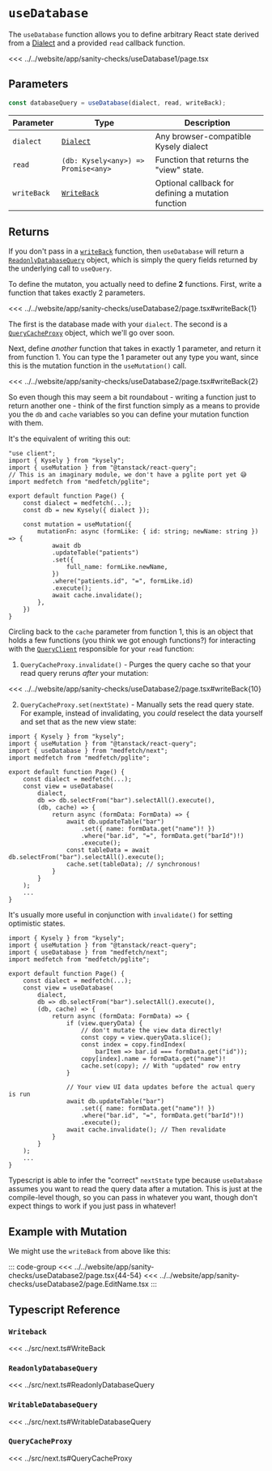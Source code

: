 # `useDatabase`
The `useDatabase` function allows you to define arbitrary React state derived
from a [Dialect](https://kysely.dev/docs/dialects) and a provided
`read` callback function.

<<< ../../website/app/sanity-checks/useDatabase1/page.tsx

## Parameters
```ts
const databaseQuery = useDatabase(dialect, read, writeBack);
```

| Parameter   | Type                                          | Description                                        |
|-------------|-----------------------------------------------|----------------------------------------------------|
| `dialect`   | [`Dialect`](https://kysely.dev/docs/dialects) | Any browser-compatible Kysely dialect              |
| `read`      | `(db: Kysely<any>) => Promise<any>`           | Function that returns the "view" state.            |
| `writeBack` | [`WriteBack`](#writeback)                     | Optional callback for defining a mutation function |

## Returns
If you don't pass in a [`writeBack`](#writeback) function, then `useDatabase`
will return a [`ReadonlyDatabaseQuery`](#readonlydatabasequery) object,
which is simply the query fields returned by the underlying call to `useQuery`.

To define the mutaton, you actually need to define **2** functions. First, write a function that takes exactly 2 parameters.

<<< ../../website/app/sanity-checks/useDatabase2/page.tsx#writeBack{1}

The first is the database made with your `dialect`. The second is a [`QueryCacheProxy`](#querycacheproxy) object, 
which we'll go over soon.

Next, define *another* function that takes in exactly 1 parameter, and return it from function 1. 
You can type the 1 parameter out any type you want, since this is the mutation function in the `useMutation()` call.

<<< ../../website/app/sanity-checks/useDatabase2/page.tsx#writeBack{2}

So even though this may seem a bit roundabout - writing a function just to return another one -
think of the first function simply as a means to provide you the `db` and `cache` variables so
you can define your mutation function with them.

It's the equivalent of writing this out:
```tsx
"use client";
import { Kysely } from "kysely";
import { useMutation } from "@tanstack/react-query";
// This is an imaginary module, we don't have a pglite port yet 😅
import medfetch from "medfetch/pglite"; 

export default function Page() {
    const dialect = medfetch(...);
    const db = new Kysely({ dialect });

    const mutation = useMutation({
        mutationFn: async (formLike: { id: string; newName: string }) => {
            await db
            .updateTable("patients")
            .set({
                full_name: formLike.newName,
            })
            .where("patients.id", "=", formLike.id)
            .execute();
            await cache.invalidate();
        },
    })
}
```

Circling back to the `cache` parameter from function 1, this is an object that holds a few functions (you think we got enough functions?) 
for interacting with the [`QueryClient`](https://tanstack.com/query/v5/docs/reference/QueryClient) responsible for your `read` function:

1. `QueryCacheProxy.invalidate()` - Purges the query cache so that your read query reruns *after* your mutation:

<<< ../../website/app/sanity-checks/useDatabase2/page.tsx#writeBack{10}

2. `QueryCacheProxy.set(nextState)` - Manually sets the read query state. For example, instead of invalidating, you *could* reselect the data
yourself and set that as the new view state:
```ts{18}
import { Kysely } from "kysely";
import { useMutation } from "@tanstack/react-query";
import { useDatabase } from "medfetch/next";
import medfetch from "medfetch/pglite"; 

export default function Page() {
    const dialect = medfetch(...);
    const view = useDatabase(
        dialect,
        db => db.selectFrom("bar").selectAll().execute(),
        (db, cache) => {
            return async (formData: FormData) => {
                await db.updateTable("bar")
                    .set({ name: formData.get("name")! })
                    .where("bar.id", "=", formData.get("barId")!)
                    .execute();
                const tableData = await db.selectFrom("bar").selectAll().execute();
                cache.set(tableData); // synchronous!
            }
        }
    );
    ...
}
```

It's usually more useful in conjunction with `invalidate()` for setting optimistic states.

```ts{19}
import { Kysely } from "kysely";
import { useMutation } from "@tanstack/react-query";
import { useDatabase } from "medfetch/next";
import medfetch from "medfetch/pglite"; 

export default function Page() {
    const dialect = medfetch(...);
    const view = useDatabase(
        dialect,
        db => db.selectFrom("bar").selectAll().execute(),
        (db, cache) => {
            return async (formData: FormData) => {
                if (view.queryData) {
                    // don't mutate the view data directly!
                    const copy = view.queryData.slice();
                    const index = copy.findIndex(
                        barItem => bar.id === formData.get("id"));
                    copy[index].name = formData.get("name")!
                    cache.set(copy); // With "updated" row entry
                }

                // Your view UI data updates before the actual query is run
                await db.updateTable("bar")
                    .set({ name: formData.get("name")! })
                    .where("bar.id", "=", formData.get("barId")!)
                    .execute();
                await cache.invalidate(); // Then revalidate 
            }
        }
    );
    ...
}
```

Typescript is able to infer the "correct" `nextState` type because `useDatabase` assumes you want to read the query data after a mutation.
This is just at the compile-level though, so you
can pass in whatever you want, though don't expect things to work if you just pass in whatever!

## Example with Mutation
We might use the `writeBack` from above like this:

::: code-group
<<< ../../website/app/sanity-checks/useDatabase2/page.tsx{44-54}
<<< ../../website/app/sanity-checks/useDatabase2/page.EditName.tsx
:::

## Typescript Reference
### `Writeback`
<<< ../src/next.ts#WriteBack

### `ReadonlyDatabaseQuery`
<<< ../src/next.ts#ReadonlyDatabaseQuery

### `WritableDatabaseQuery`
<<< ../src/next.ts#WritableDatabaseQuery

### `QueryCacheProxy`
<<< ../src/next.ts#QueryCacheProxy